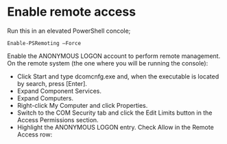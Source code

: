 # Enable remote access
Run this in an elevated PowerShell concole;
~~~
Enable-PSRemoting –Force
~~~

Enable the ANONYMOUS LOGON account to perform remote management. On the remote system (the one where you will be running the console):

* Click Start and type dcomcnfg.exe and, when the executable is located by search, press [Enter].
* Expand Component Services.
* Expand Computers.
* Right-click My Computer and click Properties.
* Switch to the COM Security tab and click the Edit Limits button in the Access Permissions section.
* Highlight the ANONYMOUS LOGON entry. Check Allow in the Remote Access row: